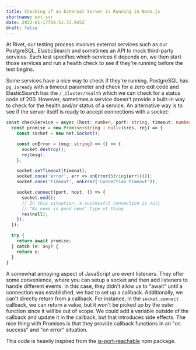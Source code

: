 ```yaml
---
title: Checking if an External Server is Running in Node.js
shortname: ext-svr
date: 2022-01-17T19:51:33.945Z
draft: false
---
```

At Rivet, our testing process involves external services such as our PostgreSQL, ElasticSearch and sometimes an API to mock third-party services. Each test specifies which services it depends on, we then start those services and run a health check to see if they're running before the test begins.

Some services have a nice way to check if they're running. PostgreSQL has `pg_isready` with a timeout parameter and check for a zero exit code and ElasticSearch has the `/_cluster/health` which we can check for a status code of 200. However, sometimes a service doesn't provide a built-in way to check for the health and/or status of a service. An alternative way is to see if the server itself is ready to accept connections with a socket:

```typescript
const checkService = async (host: number, port: string, timeout: number) => {
  const promise = new Promise<string | null>((res, rej) => {
    const socket = new net.Socket();

    const onError = (msg: string) => () => {
      socket.destroy();
      rej(msg);
    };

    socket.setTimeout(timeout);
    socket.once('error', err => onError(String(err))());
    socket.once('timeout', onError('Connection timeout'));

    socket.connect(port, host, () => {
      socket.end();
      // In this situation, a successful connection is null
      // "No news is good news" type of thing
      res(null); 
    });
  });

  try {
    return await promise;
  } catch (e: any) {
    return e;
  }
}
```

A somewhat annoying aspect of JavaScript are event listeners. They offer some convenience, where you can setup a socket and then add listeners to handle different events. In this case, they didn't allow us to "await" until a connection was established, we had to set up a callback. Additionally, we can't directly return from a callback. For instance, in the `socket.connect` callback, we can return a value, but it won't be picked up by the outer function since it will be out of scope. We could add a variable outside of the callback and update it in the callback, but that introduces side effects. The nice thing with Promises is that they provide callback functions in an "on success" and "on error" situation.

This code is heavily inspired from the [is-port-reachable](https://github.com/sindresorhus/is-port-reachable/blob/main/index.js) npm package.